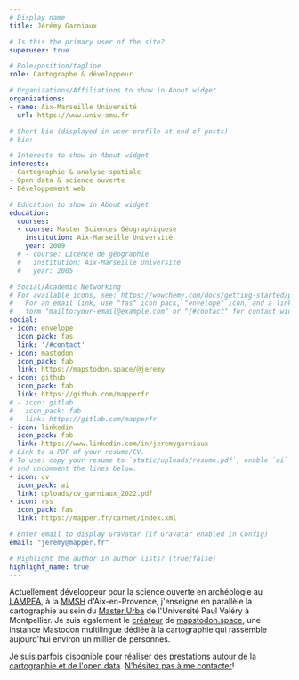 ```yaml
---
# Display name
title: Jérémy Garniaux

# Is this the primary user of the site?
superuser: true

# Role/position/tagline
role: Cartographe & développeur

# Organizations/Affiliations to show in About widget
organizations:
- name: Aix-Marseille Université
  url: https://www.univ-amu.fr 

# Short bio (displayed in user profile at end of posts)
# bio: 

# Interests to show in About widget
interests:
- Cartographie & analyse spatiale
- Open data & science ouverte
- Développement web

# Education to show in About widget
education:
  courses:
  - course: Master Sciences Géographiquese
    institution: Aix-Marseille Université
    year: 2009
  # - course: Licence de géographie
  #   institution: Aix-Marseille Université
  #   year: 2005

# Social/Academic Networking
# For available icons, see: https://wowchemy.com/docs/getting-started/page-builder/#icons
#   For an email link, use "fas" icon pack, "envelope" icon, and a link in the
#   form "mailto:your-email@example.com" or "/#contact" for contact widget.
social:
- icon: envelope
  icon_pack: fas
  link: '/#contact'
- icon: mastodon
  icon_pack: fab
  link: https://mapstodon.space/@jeremy 
- icon: github
  icon_pack: fab
  link: https://github.com/mapperfr
# - icon: gitlab
#   icon_pack: fab
#   link: https://gitlab.com/mapperfr
- icon: linkedin
  icon_pack: fab
  link: https://www.linkedin.com/in/jeremygarniaux
# Link to a PDF of your resume/CV.
# To use: copy your resume to `static/uploads/resume.pdf`, enable `ai` icons in `params.toml`, 
# and uncomment the lines below.
- icon: cv
  icon_pack: ai
  link: uploads/cv_garniaux_2022.pdf
- icon: rss
  icon_pack: fas
  link: https://mapper.fr/carnet/index.xml

# Enter email to display Gravatar (if Gravatar enabled in Config)
email: "jeremy@mapper.fr"

# Highlight the author in author lists? (true/false)
highlight_name: true
---
```


Actuellement développeur pour la science ouverte en archéologie au [LAMPEA](https://lampea.cnrs.fr), à la [MMSH](https://mmsh.fr) d'Aix-en-Provence, j'enseigne en parallèle la cartographie au sein du [Master Urba](https://master-urbanisme.www.univ-montp3.fr/fr/%C3%A9quipe/equipe-et-fonctionnement-p%C3%A9dagogique) de l'Université Paul Valéry à Montpellier. Je suis également le [créateur](https://mapper.fr/carnet/introducing-mapstodon/) de [mapstodon.space](https://mapstodon.space), une instance Mastodon multilingue dédiée à la cartographie qui rassemble aujourd'hui environ un millier de personnes. 
<!-- 
D'une manière générale, j'aime mettre en oeuvre des approches créatives pour répondre à des questions complexes à la croisée de la science et de la société, avec un focus sur la dimension spatiale et à l'aide d'outils libres et de données ouvertes.  -->

Je suis parfois disponible pour réaliser des prestations [autour de la cartographie et de l'open data](https://mapper.fr/carnet/ips-geolocalise/). [N'hésitez pas à me contacter](https://mapper.fr/#contact)!